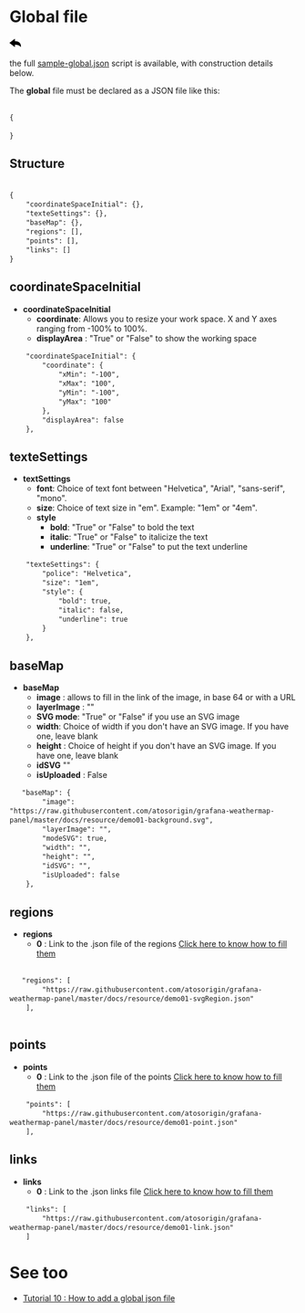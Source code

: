 # Global file

[![](../../screenshots/other/Go-back.png)](README.md)

the full [sample-global.json](../../resource/sampleJson/sample-global.json) script is available, with construction details below.

The **global** file must be declared as a JSON file like this:

```

{

}

```

## Structure

```

{
    "coordinateSpaceInitial": {},
    "texteSettings": {},
    "baseMap": {},
    "regions": [],
    "points": [],
    "links": []
}

```

## coordinateSpaceInitial

- **coordinateSpaceInitial**
  - **coordinate**: Allows you to resize your work space. X and Y axes ranging from -100% to 100%.
  - **displayArea** : "True" or "False" to show the working space

```
    "coordinateSpaceInitial": {
        "coordinate": {
            "xMin": "-100",
            "xMax": "100",
            "yMin": "-100",
            "yMax": "100"
        },
        "displayArea": false
    },

```

## texteSettings

- **textSettings**
  - **font**: Choice of text font between "Helvetica", "Arial", "sans-serif", "mono".
  - **size**: Choice of text size in "em". Example: "1em" or "4em".
  - **style**
    - **bold**: "True" or "False" to bold the text
    - **italic**: "True" or "False" to italicize the text
    - **underline**: "True" or "False" to put the text underline

```
    "texteSettings": {
        "police": "Helvetica",
        "size": "1em",
        "style": {
            "bold": true,
            "italic": false,
            "underline": true
        }
    },

```

## baseMap

- **baseMap**
  - **image** : allows to fill in the link of the image, in base 64 or with a URL
  - **layerImage** : ""
  - **SVG mode**: "True" or "False" if you use an SVG image
  - **width**: Choice of width if you don't have an SVG image. If you have one, leave blank
  - **height** : Choice of height if you don't have an SVG image. If you have one, leave blank
  - **idSVG** ""
  - **isUploaded** : False

```
   "baseMap": {
        "image": "https://raw.githubusercontent.com/atosorigin/grafana-weathermap-panel/master/docs/resource/demo01-background.svg",
        "layerImage": "",
        "modeSVG": true,
        "width": "",
        "height": "",
        "idSVG": "",
        "isUploaded": false
    },

```

## regions

- **regions**
  - **0** : Link to the .json file of the regions [Click here to know how to fill them](json-region.md)

```

   "regions": [
        "https://raw.githubusercontent.com/atosorigin/grafana-weathermap-panel/master/docs/resource/demo01-svgRegion.json"
    ],


```

## points

- **points**
  - **0** : Link to the .json file of the points [Click here to know how to fill them](json-point.md)

```
    "points": [
        "https://raw.githubusercontent.com/atosorigin/grafana-weathermap-panel/master/docs/resource/demo01-point.json"
    ],

```

## links

- **links**
  - **0** : Link to the .json links file [Click here to know how to fill them](json-links.md)

```
    "links": [
        "https://raw.githubusercontent.com/atosorigin/grafana-weathermap-panel/master/docs/resource/demo01-link.json"
    ]

```

# See too

- [Tutorial 10 : How to add a global json file](../demo/tutorial10.md)
